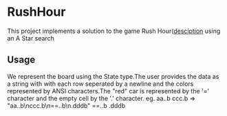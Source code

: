 # RushHour 
This project implements a solution to the game Rush Hour([desciption](https://en.wikipedia.org/wiki/Rush_Hour_(puzzle))
using an A Star search 

## Usage
We represent the board using the State type.The user provides the data as a string with with each row seperated by a
newline and the colors represented by ANSI characters.The "red" car is represented by the '=' character and the empty cell
by the '.' character.
eg.
aa..b
ccc.b => "aa..b\nccc.b\n==..b\n.dddb"
==..b
.dddb
